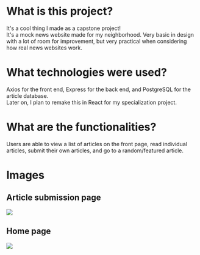 <h1>What is this project?</h1>
<p>
It's a cool thing I made as a capstone project!<br>
It's a mock news website made for my neighborhood. Very basic in design with a lot of room for improvement, but very practical when considering how real news websites work.
</p>

<h1>What technologies were used?</h1>
<p>Axios for the front end, Express for the back end, and PostgreSQL for the article database.<br> 
Later on, I plan to remake this in React for my specialization project.
</p>

<h1>What are the functionalities?</h1>
<p>Users are able to view a list of articles on the front page, read individual articles, submit their own articles, and go to a random/featured article.</p>

<h1>Images</h1>
<h2>Article submission page</h2>
<img src="https://capstoneprojectbl.s3.us-west-1.amazonaws.com/chrome_z9JpXpJWbY.png?response-content-disposition=inline&X-Amz-Security-Token=IQoJb3JpZ2luX2VjEC8aCXVzLXdlc3QtMSJHMEUCIQDIeGkP44AD10yiQrLWla4XNBL5hMw6yFFTMYnA3Vqc3AIgZiqYCfSiVI6%2BnLUITrN0yC8DjfML8SDUqfMf7dXjcrcq5AIIaBAAGgw4Mzc3MjA1OTM0MzIiDDhtjP9tKyiCfnR5lCrBAkVNAog4QE0zId55Gdz43NrGV53Ac3sC3s8M1jXkpu%2F2m0w%2F7HA8ik3RctwWoRd7hFeJWVSdOofFWFmYjA8Tn1ERKMT1qbWKT3cYZXdRVLTHadfMIAy00Qls5lDa3X1otB57qgbYgmmWqcyDLHX6d%2Bor73JzYIFIU1gmNnaF3%2Fm0OGzGhCNiQu7D%2B8OUPxVteCeOsBbCXsFsdA%2F%2BgNF7YsOZo7eXrQ5d5nKVAuD%2BXi0JtxQiuDLUj2Gl%2BRtLnL3qhMlLbM2A0XjgQZfQbCgEGh08TxiXiU15zvO8tltlEhOb7UzuT%2F3gXfgKqH5xC8%2FE0avacg1OIpJT2qR23MtQP%2BLvXvqRn%2Bg8JC%2BsZjFy0xRZaDwjb2XD03QEAJB1quoJ%2BzjsMibA3lk39xcMCEW0SEV5K44IDC9qkU3veGJvZV6d3DDc8beWBjqzAqnCaHwKxFegJ1wplsA8cP%2FP801Nn9o%2FUHwCEQvF6nrE150%2BjIQuBmie42TMnzMLAQOYDLILuoDvwknik%2Fyr3OOHWLL310Vz84FlxHkM4ZXCB1cdzwp8o3nw25aiKwVc2uQXv4CksQdv7DEpoaKBIL2w3RNgQ0JLWLQK3rPFzf0RCpHkYwsDzNAgOUHDq3s0AUCQlWvT%2FUV%2Fg46ODGsyF8gy3ofKmflVoQV5T829J42FloJUJb5SE6419M%2Blpzp1u3at8EjQ9bVEH7oX2CCATiFcxY7xsVvUyyhlc%2Fmd7QAELLiZ%2B55iIaiBYRwvrxGu28sm4QBKmAQElnTwa3T9ZrlSIet7200Q7gnUJZwpopgAkDwJMjNH4bA8ntAXv04dlRwAZYRlYulHaGp4Ue8Ax%2BSJYE8%3D&X-Amz-Algorithm=AWS4-HMAC-SHA256&X-Amz-Date=20220712T224425Z&X-Amz-SignedHeaders=host&X-Amz-Expires=300&X-Amz-Credential=ASIA4GDAJ2QMAZUPWOYU%2F20220712%2Fus-west-1%2Fs3%2Faws4_request&X-Amz-Signature=0a2dd9eca731af6dc764fc65e7ae8dee024012c2bc5a64087de0453a40c3579d">

<h2>Home page</h2>
<img src="https://capstoneprojectbl.s3.us-west-1.amazonaws.com/chrome_Uw0oLgjtRw.png?response-content-disposition=inline&X-Amz-Security-Token=IQoJb3JpZ2luX2VjEC8aCXVzLXdlc3QtMSJHMEUCIQDIeGkP44AD10yiQrLWla4XNBL5hMw6yFFTMYnA3Vqc3AIgZiqYCfSiVI6%2BnLUITrN0yC8DjfML8SDUqfMf7dXjcrcq5AIIaBAAGgw4Mzc3MjA1OTM0MzIiDDhtjP9tKyiCfnR5lCrBAkVNAog4QE0zId55Gdz43NrGV53Ac3sC3s8M1jXkpu%2F2m0w%2F7HA8ik3RctwWoRd7hFeJWVSdOofFWFmYjA8Tn1ERKMT1qbWKT3cYZXdRVLTHadfMIAy00Qls5lDa3X1otB57qgbYgmmWqcyDLHX6d%2Bor73JzYIFIU1gmNnaF3%2Fm0OGzGhCNiQu7D%2B8OUPxVteCeOsBbCXsFsdA%2F%2BgNF7YsOZo7eXrQ5d5nKVAuD%2BXi0JtxQiuDLUj2Gl%2BRtLnL3qhMlLbM2A0XjgQZfQbCgEGh08TxiXiU15zvO8tltlEhOb7UzuT%2F3gXfgKqH5xC8%2FE0avacg1OIpJT2qR23MtQP%2BLvXvqRn%2Bg8JC%2BsZjFy0xRZaDwjb2XD03QEAJB1quoJ%2BzjsMibA3lk39xcMCEW0SEV5K44IDC9qkU3veGJvZV6d3DDc8beWBjqzAqnCaHwKxFegJ1wplsA8cP%2FP801Nn9o%2FUHwCEQvF6nrE150%2BjIQuBmie42TMnzMLAQOYDLILuoDvwknik%2Fyr3OOHWLL310Vz84FlxHkM4ZXCB1cdzwp8o3nw25aiKwVc2uQXv4CksQdv7DEpoaKBIL2w3RNgQ0JLWLQK3rPFzf0RCpHkYwsDzNAgOUHDq3s0AUCQlWvT%2FUV%2Fg46ODGsyF8gy3ofKmflVoQV5T829J42FloJUJb5SE6419M%2Blpzp1u3at8EjQ9bVEH7oX2CCATiFcxY7xsVvUyyhlc%2Fmd7QAELLiZ%2B55iIaiBYRwvrxGu28sm4QBKmAQElnTwa3T9ZrlSIet7200Q7gnUJZwpopgAkDwJMjNH4bA8ntAXv04dlRwAZYRlYulHaGp4Ue8Ax%2BSJYE8%3D&X-Amz-Algorithm=AWS4-HMAC-SHA256&X-Amz-Date=20220712T224711Z&X-Amz-SignedHeaders=host&X-Amz-Expires=300&X-Amz-Credential=ASIA4GDAJ2QMAZUPWOYU%2F20220712%2Fus-west-1%2Fs3%2Faws4_request&X-Amz-Signature=6753a2b2b6e051ec4d979f41258c256a95eaa4ae99df859da085f04dc30607c3">
